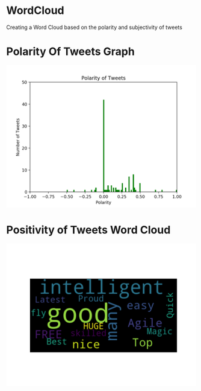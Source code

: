 # WordCloud
Creating a Word Cloud based on the polarity and subjectivity of tweets

# Polarity Of Tweets Graph
![Polarity of Tweets Graph](/PolarityOfTweetsGraph.png)

# Positivity of Tweets Word Cloud
![Positivity of Tweets Word Cloud](/PositiveTextBlob.png)
